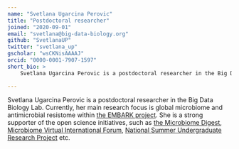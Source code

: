 ```yaml
---
name: "Svetlana Ugarcina Perovic"
title: "Postdoctoral researcher"
joined: "2020-09-01"
email: "svetlana@big-data-biology.org"
github: "SvetlanaUP"
twitter: "svetlana_up"
gscholar: "wsCKNisAAAAJ"
orcid: "0000-0001-7907-1597"
short_bio: >
    Svetlana Ugarcina Perovic is a postdoctoral researcher in the Big Data Biology Lab. Currently, her main research focus is global microbiome and antimicrobial resistome within [the EMBARK project](https://antimicrobialresistance.eu/). She is a strong supporter of the open science initiatives, such as [the Microbiome Digest](https://microbiomedigest.com/author/svetlanaup), [Microbiome Virtual International Forum](https://www.microbiome-vif.org/), [National Summer Undergraduate Research Project](https://nsurp.org/) etc.

---
```

Svetlana Ugarcina Perovic is a postdoctoral researcher in the Big Data Biology Lab. Currently, her main research focus is global microbiome and antimicrobial resistome within [the EMBARK project](https://antimicrobialresistance.eu/). She is a strong supporter of the open science initiatives, such as [the Microbiome Digest](https://microbiomedigest.com/author/svetlanaup), [Microbiome Virtual International Forum](https://www.microbiome-vif.org/), [National Summer Undergraduate Research Project](https://nsurp.org/) etc.
